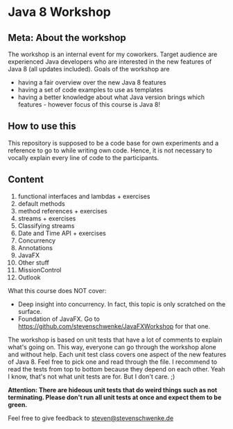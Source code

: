 Java 8 Workshop
==============

Meta: About the workshop
--------------------------
The workshop is an internal event for my coworkers. Target audience are experienced Java developers who are 
interested in the new features of Java 8 (all updates included). Goals of the workshop are

- having a fair overview over the new Java 8 features
- having a set of code examples to use as templates
- having a better knowledge about what Java version brings which features - however focus of this course is Java 8!

How to use this
-----------------
This repository is supposed to be a code base for own experiments and a reference to go to while writing own code.
Hence, it is not necessary to vocally explain every line of code to the participants. 

Content
---------
1. functional interfaces and lambdas + exercises
2. default methods
3. method references + exercises
4. streams + exercises
5. Classifying streams
6. Date and Time API + exercises
7. Concurrency
8. Annotations
9. JavaFX
10. Other stuff
11. MissionControl
12. Outlook

What this course does NOT cover:

- Deep insight into concurrency. In fact, this topic is only scratched on the surface.
- Foundation of JavaFX. Go to https://github.com/stevenschwenke/JavaFXWorkshop for that one.
 

The workshop is based on unit tests that have a lot of comments to explain what's going on. This way, 
everyone can go through the workshop alone and without help. Each unit test class covers one aspect of the new 
features of Java 8. Feel free to pick one and read through the file. I recommend to read the tests from top to 
bottom because they depend on each other. Yeah I know, that's not what unit tests are for. But I don't care. ;)
 
 **Attention: There are hideous unit tests that do weird things such as not terminating. Please don't run all unit 
 tests at once and expect them to be green.** 

Feel free to give feedback to steven@stevenschwenke.de


    
